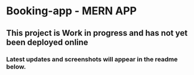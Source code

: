 # Booking-app - MERN APP 

## This project is Work in progress and has not yet been deployed online
### Latest updates and screenshots will appear in the readme below. 


